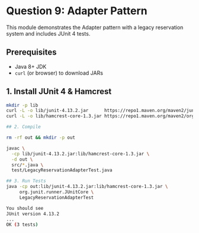 # Question 9: Adapter Pattern

This module demonstrates the Adapter pattern with a legacy reservation system and includes JUnit 4 tests.

## Prerequisites

- Java 8+ JDK
- `curl` (or browser) to download JARs

## 1. Install JUnit 4 & Hamcrest

```bash
mkdir -p lib
curl -L -o lib/junit-4.13.2.jar      https://repo1.maven.org/maven2/junit/junit/4.13.2/junit-4.13.2.jar
curl -L -o lib/hamcrest-core-1.3.jar https://repo1.maven.org/maven2/org/hamcrest/hamcrest-core/1.3/hamcrest-core-1.3.jar

## 2. Compile

rm -rf out && mkdir -p out

javac \
  -cp lib/junit-4.13.2.jar:lib/hamcrest-core-1.3.jar \
  -d out \
  src/*.java \
  test/LegacyReservationAdapterTest.java

## 3. Run Tests
java -cp out:lib/junit-4.13.2.jar:lib/hamcrest-core-1.3.jar \
     org.junit.runner.JUnitCore \
     LegacyReservationAdapterTest

You should see
JUnit version 4.13.2
...
OK (3 tests)
